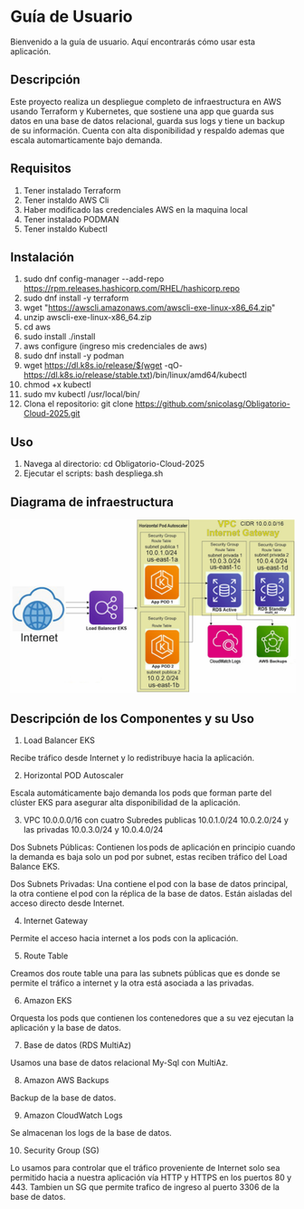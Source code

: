 # Guía de Usuario

Bienvenido a la guía de usuario. Aquí encontrarás cómo usar esta aplicación.

## Descripción

Este proyecto realiza un despliegue completo de infraestructura en AWS usando Terraform y Kubernetes, que sostiene una app que guarda sus datos en una base de datos relacional, guarda sus logs y tiene un backup de su información.
Cuenta con alta disponibilidad y respaldo ademas que escala automarticamente bajo demanda.

## Requisitos

1) Tener instalado Terraform
2) Tener instaldo AWS Cli
3) Haber modificado las credenciales AWS en la maquina local
4) Tener instalado PODMAN
5) Tener instaldo Kubectl

## Instalación

1) sudo dnf config-manager --add-repo https://rpm.releases.hashicorp.com/RHEL/hashicorp.repo
2) sudo dnf install -y terraform
3) wget "https://awscli.amazonaws.com/awscli-exe-linux-x86_64.zip"
4) unzip awscli-exe-linux-x86_64.zip
5) cd aws
6) sudo install ./install
7) aws configure (ingreso mis credenciales de aws)
8) sudo dnf install -y podman
9) wget https://dl.k8s.io/release/$(wget -qO- https://dl.k8s.io/release/stable.txt)/bin/linux/amd64/kubectl
10) chmod +x kubectl
11) sudo mv kubectl /usr/local/bin/
12) Clona el repositorio: git clone https://github.com/snicolasg/Obligatorio-Cloud-2025.git

## Uso

1) Navega al directorio: cd Obligatorio-Cloud-2025
2) Ejecutar el scripts: bash despliega.sh


## Diagrama de infraestructura

![Diagrama de infraestructura](Imagenes/Diagrama_Completo.jpg)

## Descripción de los Componentes y su Uso 

1. Load Balancer EKS 

Recibe tráfico desde Internet y lo redistribuye hacia la aplicación. 

2. Horizontal POD Autoscaler 

Escala automáticamente bajo demanda los pods que forman parte del clúster EKS para asegurar alta disponibilidad de la aplicación. 

3. VPC 10.0.0.0/16 con cuatro Subredes publicas 10.0.1.0/24 10.0.2.0/24 y las privadas 10.0.3.0/24 y 10.0.4.0/24

Dos Subnets Públicas: Contienen los pods de aplicación en principio cuando la demanda es baja solo un pod por subnet, estas reciben tráfico del Load Balance EKS.

Dos Subnets Privadas: Una contiene el pod con la base de datos principal, la otra contiene el pod con la réplica de la base de datos. Están aisladas del acceso directo desde Internet. 

4. Internet Gateway 

Permite el acceso hacia internet a los pods con la aplicación. 

5. Route Table 

Creamos dos route table una para las subnets públicas que es donde se permite el tráfico a internet y la otra está asociada a las privadas. 

6. Amazon EKS 

Orquesta los pods que contienen los contenedores que a su vez ejecutan la aplicación y la base de datos. 

7. Base de datos (RDS MultiAz)

Usamos una base de datos relacional My-Sql con MultiAz.

8. Amazon AWS Backups 

Backup de la base de datos. 

9. Amazon CloudWatch Logs 

Se almacenan los logs de la base de  datos.

10. Security Group (SG) 

Lo usamos para controlar que el tráfico proveniente de Internet solo sea permitido hacia a nuestra aplicación vía HTTP y HTTPS en los puertos 80 y 443.  Tambien un SG que permite trafico de ingreso 
al puerto 3306 de la base de datos.
